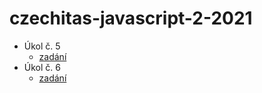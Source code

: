 # czechitas-javascript-2-2021

 - Úkol č. 5 
   - [zadání](ukol5.md)
 - Úkol č. 6
   - [zadání](ukol6.md)
